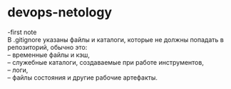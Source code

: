# devops-netology
-first note<br>
В .gitignore указаны файлы и каталоги, которые не должны попадать в репозиторий, обычно это:<br>
– временные файлы и кэш,<br>
– служебные каталоги, создаваемые при работе инструментов,<br>
– логи,<br>
– файлы состояния и другие рабочие артефакты.<br>

